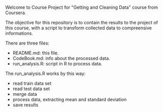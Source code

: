 Welcome to Course Project for "Getting and Cleaning Data" course from Coursera.

The objective for this repository is to contain the results to the project of this course, with a script to transform collected data to compreensive informations.

There are three files: 
- README.md: this file.
- CodeBook.md: info about the processed data.
- run_analysis.R: script in R to process data.

The run_analysis.R works by this way:
- read train data set
- read test data set
- merge data
- process data, extracting mean and standard deviation 
- save results
